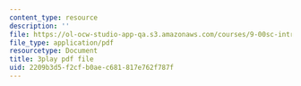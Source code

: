 ```yaml
---
content_type: resource
description: ''
file: https://ol-ocw-studio-app-qa.s3.amazonaws.com/courses/9-00sc-introduction-to-psychology-fall-2011/2209b3d5f2cfb0aec681817e762f787f_SBrCPDC21f4.pdf
file_type: application/pdf
resourcetype: Document
title: 3play pdf file
uid: 2209b3d5-f2cf-b0ae-c681-817e762f787f
---
```

